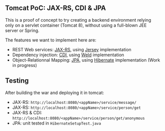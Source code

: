 ## Tomcat PoC: JAX-RS, CDI & JPA

This is a proof of concept to try creating a backend environment relying only on a servlet container (Tomcat 8), without using a full-blown JEE server or Spring. 

The features we want to implement here are:

  - REST Web services: [JAX-RS](https://jax-rs-spec.java.net), using [Jersey](https://jersey.java.net/) implementation
  - Dependency injection: [CDI](http://docs.oracle.com/javaee/6/tutorial/doc/giwhl.html), using [Weld](weld.cdi-spec.org/) implementation
  - Object-Relationnal Mapping: [JPA](http://www.oracle.com/technetwork/java/javaee/tech/persistence-jsp-140049.html), using [Hibernate](hibernate.org/) implementation (Work in progress)


## Testing
After building the war and deploying it in tomcat:

- JAX-RS: `http://localhost:8080/<appName>/service/message/`
- JAX-RS: `http://localhost:8080/<appName>/service/person/get`
- JAX-RS & CDI: `http://localhost:8080/<appName>/service/person/get/anonymous`
- JPA: unit tested in `HibernateSetupTest.java`
